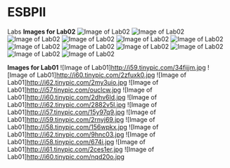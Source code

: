 # ESBPII
Labs
**Images for Lab02**
![Image of Lab02](http://i60.tinypic.com/294743c.jpg)
![Image of Lab02](http://i60.tinypic.com/j13u2v.jpg)
![Image of Lab02](http://i62.tinypic.com/2qlub1y.jpg)
![Image of Lab02](http://i59.tinypic.com/k9t5ci.jpg)
![Image of Lab02](http://i57.tinypic.com/2luv49x.jpg)
![Image of Lab02](http://i61.tinypic.com/mcdsvs.jpg)
![Image of Lab02](http://i59.tinypic.com/j7dlyh.jpg)
![Image of Lab02](http://i61.tinypic.com/wswsu8.jpg)
![Image of Lab02](http://i60.tinypic.com/fyn5ac.jpg)
![Image of Lab02](http://i58.tinypic.com/1y1eh3.jpg)
![Image of Lab02](http://i58.tinypic.com/2d9wcps.jpg)
![Image of Lab02](http://i58.tinypic.com/23lbj3a.jpg)

**Images for Lab01**
![Image of Lab01]http://i59.tinypic.com/34fijjm.jpg
![Image of Lab01]http://i60.tinypic.com/2zfuxk0.jpg
![Image of Lab01]http://i62.tinypic.com/2my3uio.jpg
![Image of Lab01]http://i57.tinypic.com/ouclcw.jpg
![Image of Lab01]http://i60.tinypic.com/2dhv6ld.jpg
![Image of Lab01]http://i62.tinypic.com/2882v5l.jpg
![Image of Lab01]http://i57.tinypic.com/15y97q9.jpg
![Image of Lab01]http://i59.tinypic.com/2rnyj69.jpg
![Image of Lab01]http://i58.tinypic.com/156wpkx.jpg
![Image of Lab01]http://i62.tinypic.com/9hnc03.jpg
![Image of Lab01]http://i58.tinypic.com/674i.jpg
![Image of Lab01]http://i61.tinypic.com/2ces1er.jpg
![Image of Lab01]http://i60.tinypic.com/nqd20o.jpg

